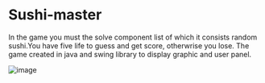 # Sushi-master

In the game you must the solve component list of which it consists random sushi.You have five life to guess and get score, otherwrise you lose. The game created in java and swing library to display graphic and user panel. 


![image](https://user-images.githubusercontent.com/65070389/99411852-577eef80-28f4-11eb-94cd-19cd5f0e205a.png)
